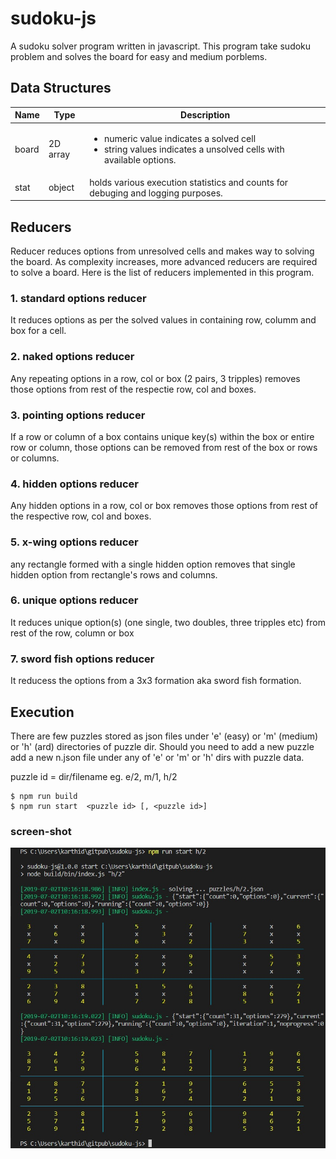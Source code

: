 # sudoku-js
A sudoku solver program written in javascript.  This program take sudoku problem and solves the board for easy and medium porblems. 

## Data Structures
Name | Type | Description
------------ | ------------- | -------------
| board | 2D array | <ul><li>numeric value indicates a solved cell</li><li>string values indicates a unsolved cells with available options.</li></ul>
| stat  | object | holds various execution statistics and counts for debuging and logging purposes.

## Reducers
Reducer reduces options from unresolved cells and makes way to solving the board.  As complexity increases, more advanced reducers are required to solve a board.  Here is the list of reducers implemented in this program.

### 1. standard options reducer
It reduces options as per the solved values in containing row, columm and box for a cell.

### 2. naked options reducer
Any repeating options in a row, col or box (2 pairs, 3 tripples) removes those options from rest of the respectie row, col and boxes.

### 3. pointing options reducer
If a row or column of a box contains unique key(s) within the box or entire row or column, those options can be removed from rest of the box or rows or columns.

### 4. hidden options reducer
Any hidden options in a row, col or box removes those options from rest of the respective row, col and boxes.

### 5. x-wing options reducer
any rectangle formed with a single hidden option removes that single hidden option from rectangle's rows and columns.

### 6. unique options reducer
It reduces unique option(s) (one single, two doubles, three tripples etc) from rest of the row, column or box

### 7. sword fish options reducer
It reducess the options from a 3x3 formation aka sword fish formation.

## Execution
There are few puzzles stored as json files under 'e' (easy) or 'm' (medium) or 'h' (ard) directories of puzzle dir. 
Should you need to add a new puzzle add a new n.json file under any of 'e' or 'm' or 'h' dirs with puzzle data.

puzzle id = dir/filename  eg.  e/2, m/1, h/2

```
$ npm run build
$ npm run start  <puzzle id> [, <puzzle id>]
```
### screen-shot

![](documents/images/sudoku-run.jpg)
